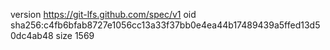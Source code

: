 version https://git-lfs.github.com/spec/v1
oid sha256:c4fb6bfab8727e1056cc13a33f37bb0e4ea44b17489439a5ffed13d50dc4ab48
size 1569
